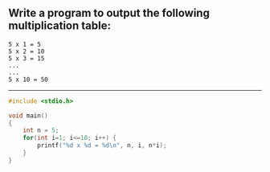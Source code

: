 ## Write a program to output the following multiplication table:

```
5 x 1 = 5
5 x 2 = 10
5 x 3 = 15
...
...
5 x 10 = 50
```

---

```c
#include <stdio.h>

void main()
{
    int n = 5;
    for(int i=1; i<=10; i++) {
        printf("%d x %d = %d\n", n, i, n*i);
    }
}
```
